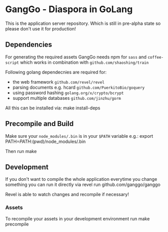 # GangGo - Diaspora in GoLang

This is the application server repository. Which is still
in pre-alpha state so please don't use it for production!

## Dependencies

For generating the required assets GangGo needs npm for `sass` and `coffee-script`
which works in combination with `github.com/shaoshing/train`

Following golang dependecnies are required for:
 - the web framework `github.com/revel/revel`
 - parsing documents e.g. hcard `github.com/PuerkitoBio/goquery`
 - using password hashing `golang.org/x/crypto/bcrypt`
 - support multiple databases `github.com/jinzhu/gorm`

All this can be installed via:
    make install-deps

## Precompile and Build

Make sure your `node_modules/.bin` is in your `$PATH` variable e.g.:
    export PATH=$PATH:$(pwd)/node_modules/.bin

Then run
    make

## Development

If you don't want to compile the whole application everytime
you change something you can run it directly via
    revel run github.com/ganggo/ganggo

Revel is able to watch changes and recompile if necessary!

### Assets

To recompile your assets in your development environment run
    make precompile
